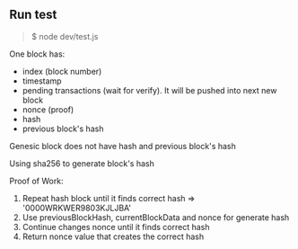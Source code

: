 ## Run test
> $ node dev/test.js

One block has:
+ index (block number)
+ timestamp
+ pending transactions (wait for verify). It will be pushed into next new block
+ nonce (proof)
+ hash
+ previous block's hash

Genesic block does not have hash and previous block's hash

Using sha256 to generate block's hash

Proof of Work:
 1. Repeat hash block until it finds correct hash => '0000WRKWER9803KJLJBA'
 2. Use previousBlockHash, currentBlockData and nonce for generate hash
 3. Continue changes nonce until it finds correct hash
 4. Return nonce value that creates the correct hash